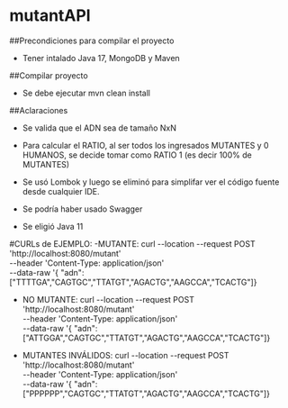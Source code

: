 # mutantAPI

##Precondiciones para compilar el proyecto
- Tener intalado Java 17, MongoDB y Maven

##Compilar proyecto
- Se debe ejecutar mvn clean install


##Aclaraciones
- Se valida que el ADN sea de tamaño NxN
- Para calcular el RATIO, al ser todos los ingresados MUTANTES y 0 HUMANOS, se decide tomar como RATIO 1 (es decir 100% de MUTANTES)
 
 - Se usó Lombok y luego se eliminó para simplifar ver el código fuente desde cualquier IDE.
- Se podría haber usado Swagger
- Se eligió Java 11
 
 
#CURLs de EJEMPLO:
-MUTANTE:
curl --location --request POST 'http://localhost:8080/mutant' \
--header 'Content-Type: application/json' \
--data-raw '{  "adn": ["TTTTGA","CAGTGC","TTATGT","AGACTG","AAGCCA","TCACTG"]}

- NO MUTANTE:
curl --location --request POST 'http://localhost:8080/mutant' \
--header 'Content-Type: application/json' \
--data-raw '{  "adn": ["ATTGGA","CAGTGC","TTATGT","AGACTG","AAGCCA","TCACTG"]}

- MUTANTES INVÁLIDOS:
curl --location --request POST 'http://localhost:8080/mutant' \
--header 'Content-Type: application/json' \
--data-raw '{  "adn": ["PPPPPP","CAGTGC","TTATGT","AGACTG","AAGCCA","TCACTG"]}


